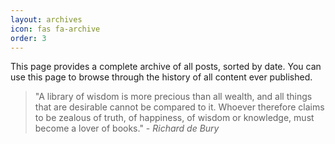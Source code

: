 ```yaml
---
layout: archives
icon: fas fa-archive
order: 3
---
```


This page provides a complete archive of all posts, sorted by date. You can use this page to browse through the history of all content ever published.

> "A library of wisdom is more precious than all wealth, and all things that are desirable cannot be compared to it. Whoever therefore claims to be zealous of truth, of happiness, of wisdom or knowledge, must become a lover of books." - *Richard de Bury*
